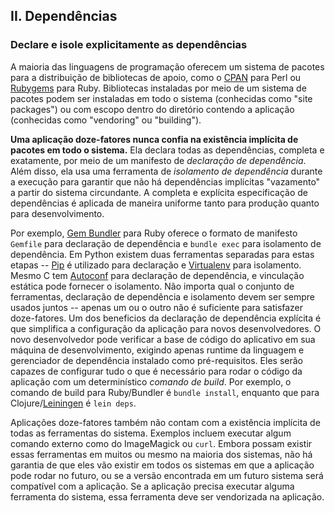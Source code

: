 ## II. Dependências
### Declare e isole explicitamente as dependências

A maioria das linguagens de programação oferecem um sistema de pacotes para a distribuição de bibliotecas de apoio, como o [CPAN](http://www.cpan.org/) para Perl ou [Rubygems](http://rubygems.org/) para Ruby. Bibliotecas instaladas por meio de um sistema de pacotes podem ser instaladas em todo o sistema (conhecidas como "site packages") ou com escopo dentro do diretório contendo a aplicação (conhecidas como "vendoring" ou "building").

**Uma aplicação doze-fatores nunca confia na existência implícita de pacotes em todo o sistema.** Ela declara todas as dependências, completa e exatamente, por meio de um manifesto de *declaração de dependência*. Além disso, ela usa uma ferramenta de *isolamento de dependência* durante a execução para garantir que não há dependências implícitas "vazamento" a partir do sistema circundante. A completa e explícita especificação de dependências é aplicada de maneira uniforme tanto para produção quanto para desenvolvimento.

Por exemplo, [Gem Bundler](http://gembundler.com/) para Ruby oferece o formato de manifesto `Gemfile` para declaração de dependência e `bundle exec` para isolamento de dependência. Em Python existem duas ferramentas separadas para estas etapas -- [Pip](http://www.pip-installer.org/en/latest/) é utilizado para declaração e [Virtualenv](http://www.virtualenv.org/en/latest/) para isolamento. Mesmo C tem [Autoconf](http://www.gnu.org/s/autoconf/) para declaração de dependência, e vinculação estática pode fornecer o isolamento. Não importa qual o conjunto de ferramentas, declaração de dependência e isolamento devem ser sempre usados juntos -- apenas um ou o outro não é suficiente para satisfazer doze-fatores.
Um dos beneficios da declaração de dependência explícita é que simplifica a configuração  da aplicação para novos desenvolvedores. O novo desenvolvedor pode verificar a base de código do aplicativo em sua máquina de desenvolvimento, exigindo apenas runtime da linguagem e gerenciador de dependência instalado como pré-requisitos. Eles serão capazes de configurar tudo o que é necessário para rodar o código da aplicação com um determinístico *comando de build*. Por exemplo, o comando de build para Ruby/Bundler é `bundle install`, enquanto que para Clojure/[Leiningen](https://github.com/technomancy/leiningen#readme) é `lein deps`.

Aplicações doze-fatores também não contam com a existência implícita de todas as ferramentas do sistema. Exemplos incluem executar algum comando externo como do ImageMagick ou `curl`. Embora possam existir essas ferramentas em muitos ou mesmo na maioria dos sistemas, não há garantia de que eles vão existir em todos os sistemas em que a aplicação pode rodar no futuro, ou se a versão encontrada em um futuro sistema será compatível com a aplicação. Se a aplicação precisa executar alguma ferramenta do sistema, essa ferramenta deve ser vendorizada na aplicação.
